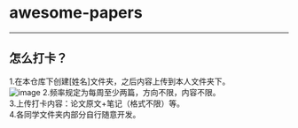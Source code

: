 # awesome-papers

---
## 怎么打卡？<br>
1.在本仓库下创建[姓名]文件夹，之后内容上传到本人文件夹下。<br>
![image](https://github.com/DHU-AILab/awesome-papers/assets/104660431/9cfa23a2-9963-46c5-9bc4-e1900f3157b7)
2.频率规定为每周至少两篇，方向不限，内容不限。<br>
3.上传打卡内容：论文原文+笔记（格式不限）等。<br>
4.各同学文件夹内部分自行随意开发。
